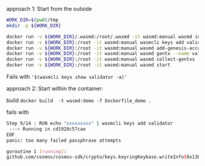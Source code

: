 approach 1:
Start from the outside
```sh
WORK_DIR=$(pwd)/tmp
mkdir -p ${WORK_DIR}

docker run -v ${WORK_DIR}/.wasmd:/root/.wasmd -it wasmd:manual wasmd init --chain-id=testing testing
docker run -v ${WORK_DIR}:/root -it wasmd:manual wasmcli keys add validator
docker run -v ${WORK_DIR}:/root -it wasmd:manual wasmd add-genesis-account '$(wasmcli keys show validator -a)' 1000000000stake,1000000000validatortoken
docker run -v ${WORK_DIR}:/root -it wasmd:manual wasmd gentx --name validator
docker run -v ${WORK_DIR}:/root -it wasmd:manual wasmd collect-gentxs
docker run -v ${WORK_DIR}:/root -it wasmd:manual wasmd start

```
Fails with `'$(wasmcli keys show validator -a)' `

approach 2:
Start within the container:           

build 
`docker build  -t wasmd:demo -f Dockerfile_demo .`

fails with
```sh
Step 9/14 : RUN echo "xxxxxxxxx" | wasmcli keys add validator
 ---> Running in cd1928c57cae
EOF
panic: too many failed passphrase attempts

goroutine 1 [running]:
github.com/cosmos/cosmos-sdk/crypto/keys.keyringKeybase.writeInfo(0x13b4720, 0xc0008ea0f0, 0x7ffdf0302f1a, 0x9, 0x13b4860, 0xc0008ea2a0)
```